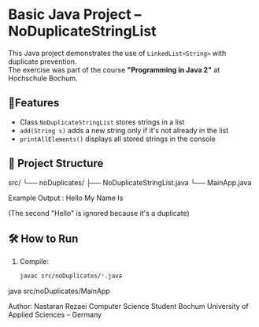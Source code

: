 # Basic Java Project – NoDuplicateStringList

This Java project demonstrates the use of `LinkedList<String>` with duplicate prevention.  
The exercise was part of the course **"Programming in Java 2"** at Hochschule Bochum.

## 🔧Features

- Class `NoDuplicateStringList` stores strings in a list
- `add(String s)` adds a new string only if it's not already in the list
- `printAllElements()` displays all stored strings in the console

## 📂 Project Structure

src/
└── noDuplicates/
├── NoDuplicateStringList.java
└── MainApp.java

Example Output : 
Hello
My
Name
Is


(The second "Hello" is ignored because it's a duplicate)

## 🛠 How to Run

1. Compile:
   ```bash
   javac src/noDuplicates/*.java
java src/noDuplicates/MainApp

Author: 
Nastaran Rezaei
Computer Science Student
Bochum University of Applied Sciences – Germany
